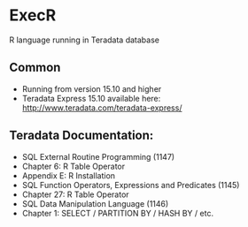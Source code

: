 # ExecR
R language running in Teradata database

## Common
- Running from version 15.10 and higher
- Teradata Express 15.10 available here: http://www.teradata.com/teradata-express/
 
## Teradata Documentation:
- SQL External Routine Programming (1147)
 - Chapter 6: R Table Operator
 - Appendix E: R Installation
- SQL Function Operators, Expressions and Predicates (1145)
 - Chapter 27: R Table Operator
- SQL Data Manipulation Language (1146)
 - Chapter 1: SELECT / PARTITION BY / HASH BY / etc.

